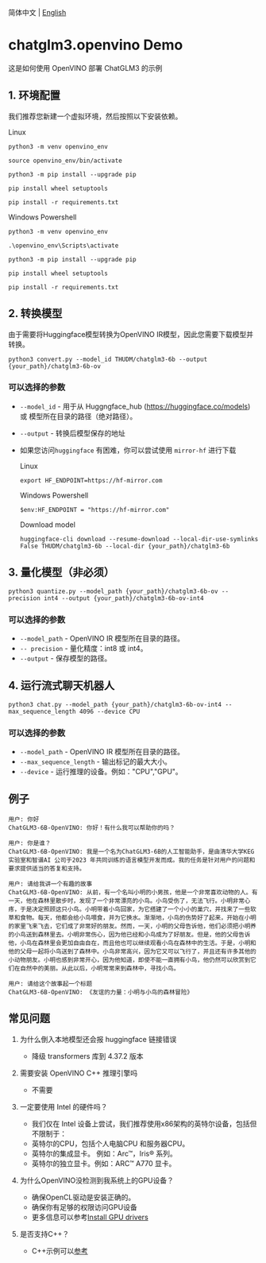 简体中文 | [English](README.md)

# chatglm3.openvino Demo

这是如何使用 OpenVINO 部署 ChatGLM3 的示例

## 1. 环境配置

我们推荐您新建一个虚拟环境，然后按照以下安装依赖。

Linux

```
python3 -m venv openvino_env

source openvino_env/bin/activate

python3 -m pip install --upgrade pip

pip install wheel setuptools

pip install -r requirements.txt
```

Windows Powershell

```
python3 -m venv openvino_env

.\openvino_env\Scripts\activate

python3 -m pip install --upgrade pip

pip install wheel setuptools

pip install -r requirements.txt
```

## 2. 转换模型

由于需要将Huggingface模型转换为OpenVINO IR模型，因此您需要下载模型并转换。

```
python3 convert.py --model_id THUDM/chatglm3-6b --output {your_path}/chatglm3-6b-ov 
```

### 可以选择的参数

* `--model_id` - 用于从 Huggngface_hub (https://huggingface.co/models) 或 模型所在目录的路径（绝对路径）。
* `--output` - 转换后模型保存的地址
* 如果您访问`huggingface` 有困难，你可以尝试使用 `mirror-hf` 进行下载

  Linux
    ```
    export HF_ENDPOINT=https://hf-mirror.com
    ```
  Windows Powershell
    ```
    $env:HF_ENDPOINT = "https://hf-mirror.com"
    ```
  Download model
    ```
    huggingface-cli download --resume-download --local-dir-use-symlinks False THUDM/chatglm3-6b --local-dir {your_path}/chatglm3-6b 
    ```

## 3. 量化模型（非必须）

```
python3 quantize.py --model_path {your_path}/chatglm3-6b-ov --precision int4 --output {your_path}/chatglm3-6b-ov-int4
```

### 可以选择的参数

* `--model_path` - OpenVINO IR 模型所在目录的路径。
* `-- precision` - 量化精度：int8 或 int4。
* `--output` - 保存模型的路径。

## 4. 运行流式聊天机器人

```
python3 chat.py --model_path {your_path}/chatglm3-6b-ov-int4 --max_sequence_length 4096 --device CPU
```

### 可以选择的参数

* `--model_path` - OpenVINO IR 模型所在目录的路径。
* `--max_sequence_length` - 输出标记的最大大小。
* `--device` - 运行推理的设备。例如："CPU","GPU"。

## 例子

```
用户: 你好
ChatGLM3-6B-OpenVINO: 你好！有什么我可以帮助你的吗？

用户: 你是谁？     
ChatGLM3-6B-OpenVINO: 我是一个名为ChatGLM3-6B的人工智能助手，是由清华大学KEG实验室和智谱AI 公司于2023 年共同训练的语言模型开发而成。我的任务是针对用户的问题和要求提供适当的答复和支持。

用户: 请给我讲一个有趣的故事
ChatGLM3-6B-OpenVINO: 从前，有一个名叫小明的小男孩，他是一个非常喜欢动物的人。有一天，他在森林里散步时，发现了一个非常漂亮的小鸟。小鸟受伤了，无法飞行。小明非常心疼，于是决定照顾这只小鸟。小明带着小鸟回家，为它搭建了一个小小的巢穴，并找来了一些软草和食物。每天，他都会给小鸟喂食，并为它换水。渐渐地，小鸟的伤势好了起来，开始在小明的家里飞来飞去，它们成了非常好的朋友。然而，一天，小明的父母告诉他，他们必须把小明养的小鸟送到森林里去。小明非常伤心，因为他已经和小鸟成为了好朋友。但是，他的父母告诉他，小鸟在森林里会更加自由自在，而且他也可以继续观看小鸟在森林中的生活。于是，小明和他的父母一起将小鸟送到了森林中。小鸟非常高兴，因为它又可以飞行了，并且还有许多其他的小动物朋友。小明也感到非常开心，因为他知道，即使不能一直拥有小鸟，他仍然可以欣赏到它们在自然中的美丽。从此以后，小明常常来到森林中，寻找小鸟。

用户: 请给这个故事起一个标题
ChatGLM3-6B-OpenVINO: 《友谊的力量：小明与小鸟的森林冒险》
```

## 常见问题
1. 为什么倒入本地模型还会报 huggingface 链接错误
   - 降级 transformers 库到 4.37.2 版本

2. 需要安装 OpenVINO C++ 推理引擎吗
   - 不需要

3. 一定要使用 Intel 的硬件吗？
   - 我们仅在 Intel 设备上尝试，我们推荐使用x86架构的英特尔设备，包括但不限制于：
   - 英特尔的CPU，包括个人电脑CPU 和服务器CPU。
   - 英特尔的集成显卡。 例如：Arc™，Iris® 系列。
   - 英特尔的独立显卡。例如：ARC™ A770 显卡。
  
4. 为什么OpenVINO没检测到我系统上的GPU设备？
   - 确保OpenCL驱动是安装正确的。
   - 确保你有足够的权限访问GPU设备
   - 更多信息可以参考[Install GPU drivers](https://github.com/openvinotoolkit/openvino_notebooks/wiki/Ubuntu#1-install-python-git-and-gpu-drivers-optional)

5. 是否支持C++？
   - C++示例可以[参考](https://github.com/openvinotoolkit/openvino.genai/tree/master/text_generation/causal_lm/cpp)

